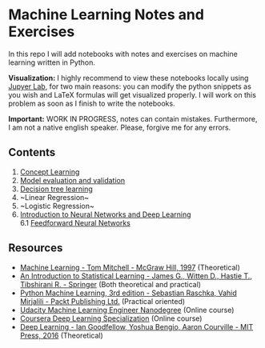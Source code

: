 # Machine Learning Notes and Exercises
In this repo I will add notebooks with notes and exercises on machine learning written in Python.

**Visualization:** I highly recommend to view these notebooks locally using [Jupyer Lab](https://jupyter.org/), for two main reasons: you can modify the python snippets as you wish and LaTeX formulas will get visualized properly. I will work on this problem as soon as I finish to write the notebooks.

**Important:** WORK IN PROGRESS, notes can contain mistakes. Furthermore, I am not a native english speaker. Please, forgive me for any errors.

## Contents
1. [Concept Learning](https://github.com/pietroventurini/machine-learning-notes/blob/master/1%20-%20Concept%20Learning.ipynb)
2. [Model evaluation and validation](https://github.com/pietroventurini/machine-learning-notes/blob/master/2%20-%20Model%20evaluation%20and%20validation.ipynb)
3. [Decision tree learning](https://github.com/pietroventurini/machine-learning-notes/blob/master/3%20-%20Decision%20Trees.ipynb)
4. ~Linear Regression~
5. ~Logistic Regression~
6. [Introduction to Neural Networks and Deep Learning](https://github.com/pietroventurini/machine-learning-notes/blob/master/6%20-%20Introduction%20to%20Neural%20Networks%20and%20Deep%20Learning.ipynb)  
    6.1 [Feedforward Neural Networks](https://github.com/pietroventurini/machine-learning-notes/blob/master/6.1%20-%20Feedforward%20Neural%20Networks.ipynb)



## Resources
- [Machine Learning - Tom Mitchell - McGraw Hill, 1997](https://www.cs.cmu.edu/~tom/mlbook.html) (Theoretical)
- [An Introduction to Statistical Learning - James G., Witten D., Hastie T., Tibshirani R. - Springer](https://www.springer.com/gp/book/9781461471370) (Both theoretical and practical)
- [Python Machine Learning, 3rd edition - Sebastian Raschka, Vahid Mirjalili - Packt Publishing Ltd.](https://www.packtpub.com/data/python-machine-learning-third-edition) (Practical oriented)
- [Udacity Machine Learning Engineer Nanodegree](https://www.udacity.com/course/machine-learning-engineer-nanodegree--nd009t) (Online course)
- [Coursera Deep Learning Specialization](https://www.coursera.org/specializations/deep-learning) (Online course)
- [Deep Learning - Ian Goodfellow, Yoshua Bengio, Aaron Courville - MIT Press, 2016](https://www.deeplearningbook.org) (Theoretical)
